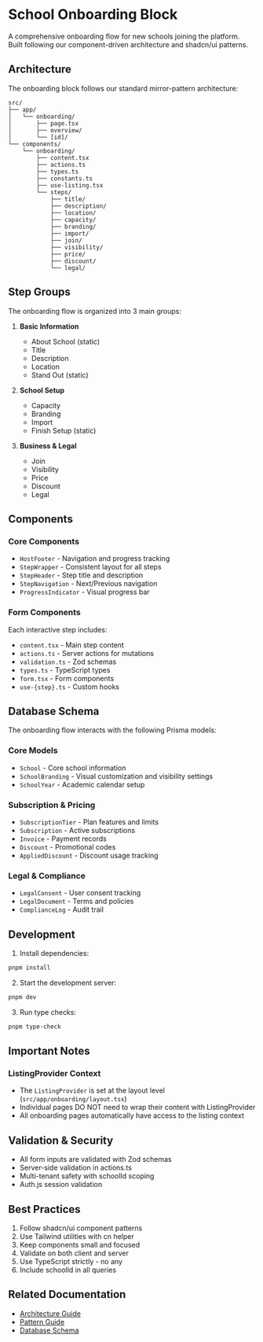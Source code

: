 # School Onboarding Block

A comprehensive onboarding flow for new schools joining the platform. Built following our component-driven architecture and shadcn/ui patterns.

## Architecture

The onboarding block follows our standard mirror-pattern architecture:

```
src/
├── app/
│   └── onboarding/
│       ├── page.tsx
│       ├── overview/
│       └── [id]/
└── components/
    └── onboarding/
        ├── content.tsx
        ├── actions.ts
        ├── types.ts
        ├── constants.ts
        ├── use-listing.tsx
        └── steps/
            ├── title/
            ├── description/
            ├── location/
            ├── capacity/
            ├── branding/
            ├── import/
            ├── join/
            ├── visibility/
            ├── price/
            ├── discount/
            └── legal/
```

## Step Groups

The onboarding flow is organized into 3 main groups:

1. **Basic Information**
   - About School (static)
   - Title
   - Description
   - Location
   - Stand Out (static)

2. **School Setup**
   - Capacity
   - Branding
   - Import
   - Finish Setup (static)

3. **Business & Legal**
   - Join
   - Visibility
   - Price
   - Discount
   - Legal

## Components

### Core Components

- `HostFooter` - Navigation and progress tracking
- `StepWrapper` - Consistent layout for all steps
- `StepHeader` - Step title and description
- `StepNavigation` - Next/Previous navigation
- `ProgressIndicator` - Visual progress bar

### Form Components

Each interactive step includes:
- `content.tsx` - Main step content
- `actions.ts` - Server actions for mutations
- `validation.ts` - Zod schemas
- `types.ts` - TypeScript types
- `form.tsx` - Form components
- `use-{step}.ts` - Custom hooks

## Database Schema

The onboarding flow interacts with the following Prisma models:

### Core Models
- `School` - Core school information
- `SchoolBranding` - Visual customization and visibility settings
- `SchoolYear` - Academic calendar setup

### Subscription & Pricing
- `SubscriptionTier` - Plan features and limits
- `Subscription` - Active subscriptions
- `Invoice` - Payment records
- `Discount` - Promotional codes
- `AppliedDiscount` - Discount usage tracking

### Legal & Compliance
- `LegalConsent` - User consent tracking
- `LegalDocument` - Terms and policies
- `ComplianceLog` - Audit trail

## Development

1. Install dependencies:
```bash
pnpm install
```

2. Start the development server:
```bash
pnpm dev
```

3. Run type checks:
```bash
pnpm type-check
```

## Important Notes

### ListingProvider Context
- The `ListingProvider` is set at the layout level (`src/app/onboarding/layout.tsx`)
- Individual pages DO NOT need to wrap their content with ListingProvider
- All onboarding pages automatically have access to the listing context

## Validation & Security

- All form inputs are validated with Zod schemas
- Server-side validation in actions.ts
- Multi-tenant safety with schoolId scoping
- Auth.js session validation

## Best Practices

1. Follow shadcn/ui component patterns
2. Use Tailwind utilities with cn helper
3. Keep components small and focused
4. Validate on both client and server
5. Use TypeScript strictly - no any
6. Include schoolId in all queries

## Related Documentation

- [Architecture Guide](/docs/architecture)
- [Pattern Guide](/docs/pattern)
- [Database Schema](/docs/database)
